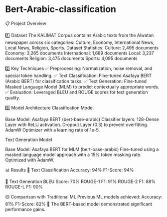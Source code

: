 # Bert-Arabic-classification

📋 Project Overview

1️⃣ Dataset
The KALIMAT Corpus contains Arabic texts from the Alwatan newspaper across six categories:
Culture, Economy, International News, Local News, Religion, Sports.
Dataset Statistics:
Culture: 2,495 documents
Economy: 3,265 documents
International: 1,689 documents
Local: 3,237 documents
Religion: 3,475 documents
Sports: 4,095 documents


2️⃣ Key Techniques
✅ Preprocessing: Normalization, noise removal, and special token handling.
✅ Text Classification: Fine-tuned Asafaya BERT (Arabic BERT) for classification tasks.
✅ Text Generation: Fine-tuned Masked Language Model (MLM) to predict contextually appropriate words.
✅ Evaluation: Leveraged BLEU and ROUGE scores for text generation quality.

3️⃣ Model Architecture
Classification Model

Base Model: Asafaya BERT (bert-base-arabic)
Classifier layers:
128-Dense Layer with ReLU activation.
Dropout Layer (0.3) to prevent overfitting.
AdamW Optimizer with a learning rate of 1e-5.


Text Generation Model

Base Model: Asafaya BERT for MLM (bert-base-arabic)
Fine-tuned using a masked language model approach with a 15% token masking rate.
Optimized with AdamW.


📊 Results
🔹 Text Classification
Accuracy: 94%
F1-Score: 94%


🔹 Text Generation
BLEU Score: 70%
ROUGE-1 F1: 91%
ROUGE-2 F1: 88%
ROUGE-L F1: 90%


🟡 Comparison with Traditional ML
Previous ML models achieved:
Accuracy: 81%
F1-Score: 82%
🚀 The BERT-based model demonstrated significant performance gains.
